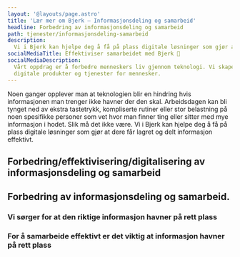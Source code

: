 ```yaml
---
layout: '@layouts/page.astro'
title: 'Lær mer om Bjerk – Informasjonsdeling og samarbeid'
headline: Forbedring av informasjonsdeling og samarbeid
path: tjenester/informasjonsdeling-samarbeid
description:
  Vi i Bjerk kan hjelpe deg å få på plass digitale løsninger som gjør at dere får lagret og delt informasjon effektivt.
socialMediaTitle: Effektiviser samarbeidet med Bjerk 🌳
socialMediaDescription:
  Vårt oppdrag er å forbedre menneskers liv gjennom teknologi. Vi skaper
  digitale produkter og tjenester for mennesker.
--- 
```



Noen ganger opplever man at teknologien blir en hindring hvis informasjonen man trenger ikke havner der den skal. Arbeidsdagen kan bli tynget ned av ekstra tastetrykk, kompliserte rutiner eller stor belastning på noen spesifikke personer som vet hvor man finner ting eller sitter med mye informasjon i hodet. Slik må det ikke være. Vi i Bjerk kan hjelpe deg å få på plass digitale løsninger som gjør at dere får lagret og delt informasjon effektivt.

## Forbedring/effektivisering/digitalisering av informasjonsdeling og samarbeid

## Forbedring av informasjonsdeling og samarbeid.

### Vi sørger for at den riktige informasjon havner på rett plass

### For å samarbeide effektivt er det viktig at informasjon havner på rett plass


